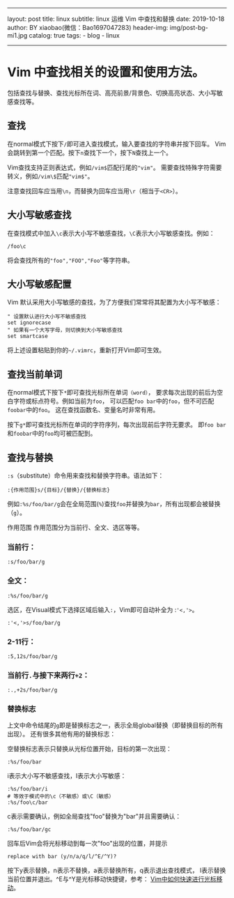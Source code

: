 
---
layout:     post
title:      linux
subtitle:   linux 运维 Vim 中查找和替换
date:       2019-10-18
author:     BY xiaobao(微信：Bao1697047283)
header-img: img/post-bg-mi1.jpg
catalog: true
tags:
    - blog
    - linux
    
---


# Vim 中查找相关的设置和使用方法。

 包括查找与替换、查找光标所在词、高亮前景/背景色、切换高亮状态、大小写敏感查找等。

## 查找

在normal模式下按下`/`即可进入查找模式，输入要查找的字符串并按下回车。 Vim会跳转到第一个匹配。按下`n`查找下一个，按下`N`查找上一个。

Vim查找支持正则表达式，例如`/vim$`匹配行尾的`"vim"`。 需要查找特殊字符需要转义，例如`/vim\$`匹配`"vim$"`。

注意查找回车应当用`\n`，而替换为回车应当用`\r`（相当于`<CR>`）。

## 大小写敏感查找
在查找模式中加入`\c`表示大小写不敏感查找，`\C`表示大小写敏感查找。例如：

```
/foo\c
```

将会查找所有的`"foo","FOO","Foo"`等字符串。

## 大小写敏感配置
Vim 默认采用大小写敏感的查找，为了方便我们常常将其配置为大小写不敏感：

```
" 设置默认进行大小写不敏感查找
set ignorecase
" 如果有一个大写字母，则切换到大小写敏感查找
set smartcase 
```

将上述设置粘贴到你的`~/.vimrc`，重新打开Vim即可生效。

## 查找当前单词

在normal模式下按下`*`即可查找光标所在单词`（word）`， 要求每次出现的前后为空白字符或标点符号。例如当前为`foo`， 可以匹配`foo bar`中的`foo`，但不可匹配`foobar`中的`foo`。 这在查找函数名、变量名时非常有用。

按下`g*`即可查找光标所在单词的字符序列，每次出现前后字符无要求。 即`foo bar`和`foobar`中的`foo`均可被匹配到。

## 查找与替换

`:s`（substitute）命令用来查找和替换字符串。语法如下：

```
:{作用范围}s/{目标}/{替换}/{替换标志}
```

例如`:%s/foo/bar/g`会在全局范围(`%`)查找`foo`并替换为`bar`，所有出现都会被替换（`g`）。

作用范围
作用范围分为当前行、全文、选区等等。

### 当前行：

```
:s/foo/bar/g
```

### 全文：

```
:%s/foo/bar/g
```

选区，在Visual模式下选择区域后输入`:`，Vim即可自动补全为 :`'<,'>`。

```
:'<,'>s/foo/bar/g
```

### 2-11行：

```
:5,12s/foo/bar/g
```

### 当前行`.`与接下来两行`+2`：

```
:.,+2s/foo/bar/g
```

### 替换标志
上文中命令结尾的`g`即是替换标志之一，表示全局global替换（即替换目标的所有出现）。 还有很多其他有用的替换标志：

空替换标志表示只替换从光标位置开始，目标的第一次出现：

```
:%s/foo/bar

```
i表示大小写不敏感查找，I表示大小写敏感：

```
:%s/foo/bar/i
# 等效于模式中的\c（不敏感）或\C（敏感）
:%s/foo\c/bar
```

c表示需要确认，例如全局查找"foo"替换为"bar"并且需要确认：

```
:%s/foo/bar/gc
```

回车后Vim会将光标移动到每一次"foo"出现的位置，并提示

```
replace with bar (y/n/a/q/l/^E/^Y)?
```

按下y表示替换，n表示不替换，a表示替换所有，q表示退出查找模式， l表示替换当前位置并退出。^E与^Y是光标移动快捷键，参考： [Vim中如何快速进行光标移动]()。

